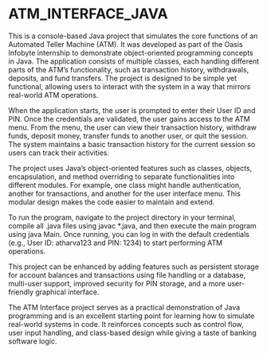 # ATM_INTERFACE_JAVA
This is a console-based Java project that simulates the core functions of an Automated Teller Machine (ATM). It was developed as part of the Oasis Infobyte internship to demonstrate object-oriented programming concepts in Java. The application consists of multiple classes, each handling different parts of the ATM’s functionality, such as transaction history, withdrawals, deposits, and fund transfers. The project is designed to be simple yet functional, allowing users to interact with the system in a way that mirrors real-world ATM operations.

When the application starts, the user is prompted to enter their User ID and PIN. Once the credentials are validated, the user gains access to the ATM menu. From the menu, the user can view their transaction history, withdraw funds, deposit money, transfer funds to another user, or quit the session. The system maintains a basic transaction history for the current session so users can track their activities.

The project uses Java’s object-oriented features such as classes, objects, encapsulation, and method overriding to separate functionalities into different modules. For example, one class might handle authentication, another for transactions, and another for the user interface menu. This modular design makes the code easier to maintain and extend.

To run the program, navigate to the project directory in your terminal, compile all .java files using javac *.java, and then execute the main program using java Main. Once running, you can log in with the default credentials (e.g., User ID: atharva123 and PIN: 1234) to start performing ATM operations.

This project can be enhanced by adding features such as persistent storage for account balances and transactions using file handling or a database, multi-user support, improved security for PIN storage, and a more user-friendly graphical interface.

The ATM Interface project serves as a practical demonstration of Java programming and is an excellent starting point for learning how to simulate real-world systems in code. It reinforces concepts such as control flow, user input handling, and class-based design while giving a taste of banking software logic.
